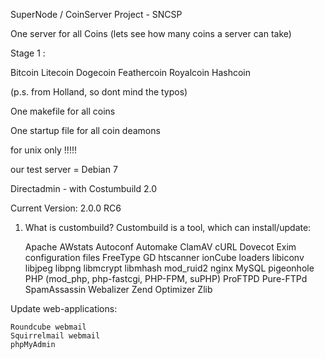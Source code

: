 SuperNode / CoinServer Project - SNCSP


One server for all Coins (lets see how many coins a server can take)


Stage 1 :

Bitcoin
Litecoin
Dogecoin
Feathercoin
Royalcoin
Hashcoin


(p.s. from Holland, so dont mind the typos)

 
One makefile for all coins

One startup file for all coin deamons



for unix only !!!!!

our test server = Debian 7

Directadmin - with Costumbuild 2.0

Current Version: 2.0.0 RC6

1. What is custombuild?
Custombuild is a tool, which can install/update:

    Apache
    AWstats
    Autoconf
    Automake
    ClamAV
    cURL
    Dovecot
    Exim configuration files
    FreeType
    GD
    htscanner
    ionCube loaders
    libiconv
    libjpeg
    libpng
    libmcrypt
    libmhash
    mod_ruid2
    nginx
    MySQL
    pigeonhole
    PHP (mod_php, php-fastcgi, PHP-FPM, suPHP)
    ProFTPD
    Pure-FTPd
    SpamAssassin
    Webalizer
    Zend Optimizer
    Zlib


Update web-applications:

    Roundcube webmail
    Squirrelmail webmail
    phpMyAdmin



                
                        
